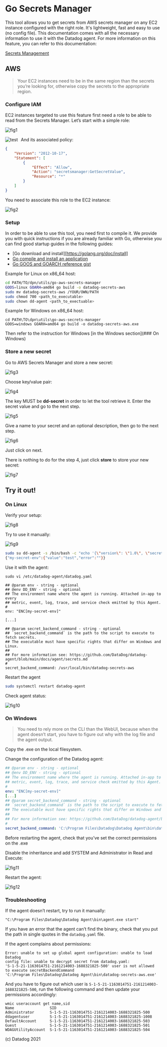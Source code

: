 # Go Secrets Manager

This tool allows you to get secrets from AWS secrets manager on any EC2 instance configured with the right role. It's lightweight, fast and easy to use (no config file). This documentation comes with all the necessary information to use it with the Datadog agent. For more information on this feature, you can refer to this documentation:

[Secrets Management](https://docs.datadoghq.com/agent/guide/secrets-management/?tab=linux)

## AWS

> Your EC2 instances need to be in the same region than the secrets you’re looking for, otherwise copy the secrets to the appropriate region.

### Configure IAM

EC2 instances targeted to use this feature first need a role to be able to read from the Secrets Manager. Let’s start with a simple role:

![fig1](https://p-qkfgo2.t2.n0.cdn.getcloudapp.com/items/RBuEKxqj/c52fce5b-7bc1-4348-a7ff-51de0f370eff.jpg?source=viewer&v=560a4445f0b616c3f7b0657901795e77)

<img src="https://a.cl.ly/RBuEKxqj"
     alt="test"
     style="float: left; margin-right: 10px;" />

And its associated policy:

```json
{
    "Version": "2012-10-17",
    "Statement": [
        {
            "Effect": "Allow",
            "Action": "secretsmanager:GetSecretValue",
            "Resource": "*"
        }
    ]
}
```

You need to associate this role to the EC2 instance:

![fig2](https://p-qkfgo2.t2.n0.cdn.getcloudapp.com/items/E0uK21rd/7be2f461-babc-4c10-a2cb-92a38e88e5cc.jpg?source=viewer&v=094cc30340b204b313cc64247e85e892)

### Setup

In order to be able to use this tool, you need first to compile it. We provide you with quick instructions if you are already familiar with Go, otherwise you can find good startup guides in the following guides:

- [Go download and install][https://golang.org/doc/install]
- [Go compile and install an application](https://golang.org/doc/tutorial/compile-install)
- [Go GOOS and GOARCH reference gist](https://gist.github.com/asukakenji/f15ba7e588ac42795f421b48b8aede63)

Example for Linux on x86_64 host:

```sh
cd PATH/TO/dpn/utils/go-aws-secrets-manager
GOOS=linux GOARH=amd64 go build -o datadog-secrets-aws
sudo mv datadog-secrets-aws /YOUR/OWN/PATH
sudo chmod 700 <path_to_executable>
sudo chown dd-agent <path_to_exectuable>
```

Example for Windows on x86_64 host:

```
cd PATH\TO\dpn\utils\go-aws-secrets-manager
GOOS=windows GOARH=amd64 go build -o datadog-secrets-aws.exe
```

Then refer to the instruction for Windows [in the Windows section](### On Windows)


### Store a new secret

Go to AWS Secrets Manager and store a new secret:

![fig3](https://p-qkfgo2.t2.n0.cdn.getcloudapp.com/items/jkuEgbq7/f3b49093-23f2-4e83-b82a-20e4bcff0d1b.jpg?source=viewer&v=2d412bdf7dc5b481ff949a2f867f87b2)

Choose key/value pair:

![fig4](https://p-qkfgo2.t2.n0.cdn.getcloudapp.com/items/z8u1AeqO/6a2fac1a-bc5a-40b1-b808-6cfac23bbc73.jpg?source=viewer&v=6b57af7c6c23cde31e3227ecdf05bb1b)

The key MUST be **dd-secret** in order to let the tool retrieve it. Enter the secret value and go to the next step.

![fig5](https://p-qkfgo2.t2.n0.cdn.getcloudapp.com/items/YEuPGndB/cf57e9f5-2b3c-4687-8f35-4f62eb795dc8.jpg?source=viewer&v=3618f7f9a8ab6361693d84e889549d3a)

Give a name to your secret and an optional description, then go to the next step.

![fig6](https://p-qkfgo2.t2.n0.cdn.getcloudapp.com/items/YEuPGndB/cf57e9f5-2b3c-4687-8f35-4f62eb795dc8.jpg?source=viewer&v=3618f7f9a8ab6361693d84e889549d3a)

Just click on next.

There is nothing to do for the step 4, just click **store** to store your new secret:

![fig7](https://p-qkfgo2.t2.n0.cdn.getcloudapp.com/items/wbu8ZEmK/f5c7344f-e42c-4920-a978-e06142066e1c.jpg?source=viewer&v=8010345be61a6ae4d5e3ee77107606fb)

## Try it out!

### On Linux

Verify your setup:

![fig8](https://p-qkfgo2.t2.n0.cdn.getcloudapp.com/items/P8u80AKA/732e6855-d95d-4acc-8ed4-4c53a88194a4.jpg?source=viewer&v=55978c888224a292093a43f29c01bfde)

Try to use it manually:

![fig9](https://p-qkfgo2.t2.n0.cdn.getcloudapp.com/items/yAu0X5NR/7e7ad576-cf16-4e02-b3e3-39f728b064ab.jpg?source=viewer&v=44f2c711b96a0adef450e2594317c0e0)

```bash
sudo su dd-agent -s /bin/bash -c "echo '{\"version\": \"1.0\", \"secrets\": [\"my-secret-env\"]}'|/usr/local/bin/datadog-secrets-aws"
{"my-secret-env":{"value":"test","error":""}}
```

Use it with the agent:

```
sudo vi /etc/datadog-agent/datadog.yaml

## @param env - string - optional
## @env DD_ENV - string - optional
## The environment name where the agent is running. Attached in-app to every
## metric, event, log, trace, and service check emitted by this Agent.
#
env: "ENC[my-secret-env]"

[...]

## @param secret_backend_command - string - optional
## `secret_backend_command` is the path to the script to execute to fetch secrets.
## The executable must have specific rights that differ on Windows and Linux.
##
## For more information see: https://github.com/DataDog/datadog-agent/blob/main/docs/agent/secrets.md
#
secret_backend_command: /usr/local/bin/datadog-secrets-aws
```

Restart the agent

```bash
sudo systemctl restart datadog-agent
```

Check agent status:

![fig10](https://p-qkfgo2.t2.n0.cdn.getcloudapp.com/items/RBuE65EO/32021b6f-841c-437a-a160-f056ea038f05.jpg?source=viewer&v=32949cd192058303bcac23e9a42cbb2b)

### On Windows

> You need to rely more on the CLI than the WebUI, because when the agent doesn’t start, you have to figure out why with the log file and the agent output.

Copy the .exe on the local filesystem.

Change the configuration of the Datadog agent:

```yaml
## @param env - string - optional
## @env DD_ENV - string - optional
## The environment name where the agent is running. Attached in-app to every
## metric, event, log, trace, and service check emitted by this Agent.
#
env: "ENC[my-secret-env]"
[...]
## @param secret_backend_command - string - optional
## `secret_backend_command` is the path to the script to execute to fetch secrets.
## The executable must have specific rights that differ on Windows and Linux.
##
## For more information see: https://github.com/DataDog/datadog-agent/blob/main/docs/agent/secrets.md
#
secret_backend_command: 'C:\Program Files\Datadog\Datadog Agent\bin\datadog-secrets-aws.exe'
```

Before restarting the agent, check that you’ve set the correct permissions on the .exe

Disable the inheritance and add SYSTEM and Administrator in Read and Execute:

![fig11](https://p-qkfgo2.t2.n0.cdn.getcloudapp.com/items/P8u8vZ2m/03b9db83-682c-45ce-b9f0-110cc46f16f2.jpg?source=viewer&v=6fe116bd3b30552d8f3a8db356c1a128)

Restart the agent:

![fig12](https://p-qkfgo2.t2.n0.cdn.getcloudapp.com/items/E0uKWGOj/772ef5d2-cbe6-4da6-817f-355c0303dad8.jpg?source=viewer&v=6e73b4412afd2359baa3e1d90669e186)

### Troubleshooting

If the agent doesn’t restart, try to run it manually:

```
"C:\Program Files\Datadog\Datadog Agent\bin\agent.exe start"
```

If you have an error that the agent can’t find the binary, check that you put the path in single quotes in the `datadog.yaml` file.

If the agent complains about permissions:

```
Error: unable to set up global agent configuration: unable to load Datadog 
config file: unable to decrypt secret from datadog.yaml: 
'S-1-5-21-1163014751-2161214003-1688321825-500' user is not allowed 
to execute secretBackendCommand 
'C:\Program Files\Datadog\Datadog Agent\bin\datadog-secrets-aws.exe'
```

And you have to figure out which user is `S-1-5-21-1163014751-2161214003-1688321825-500`, run the following command and then update your permissions accordingly:

```
wmic useraccount get name,sid
Name                SID
Administrator       S-1-5-21-1163014751-2161214003-1688321825-500
ddagentuser         S-1-5-21-1163014751-2161214003-1688321825-1008
DefaultAccount      S-1-5-21-1163014751-2161214003-1688321825-503
Guest               S-1-5-21-1163014751-2161214003-1688321825-501
WDAGUtilityAccount  S-1-5-21-1163014751-2161214003-1688321825-504
```

(c) Datadog 2021